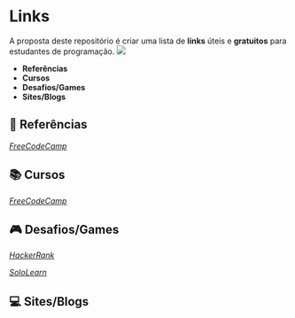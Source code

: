 # Links 

A proposta deste repositório é criar uma lista de **links** úteis e **gratuitos** para estudantes de programação. 
![](https://informaticasimples.net/wp-content/uploads/2011/09/futurama-online.png)

*   **Referências**
*   **Cursos**
*   **Desafios/Games**
*   **Sites/Blogs**

##  :bookmark_tabs: **Referências**


_[FreeCodeCamp](https://www.w3schools.com/)_

 ## :books: **Cursos**



_[FreeCodeCamp](https://www.freecodecamp.org/)_



## :video_game: **Desafios/Games**



_[HackerRank](https://www.hackerrank.com/)_

_[SoloLearn](https://www.sololearn.com/)_



## :computer: **Sites/Blogs**



